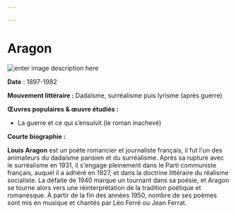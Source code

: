 ```yaml
---

---
```

# Aragon

![enter image description here](https://upload.wikimedia.org/wikipedia/commons/2/28/Portrait_Aragon.jpg)

**Date** : 1897-1982

**Mouvement littéraire :**  Dadaïsme, surréalisme puis lyrisme (après guerre)

**Œuvres populaires & œuvre étudiés :**  

* La guerre et ce qui s’ensuivit (le roman inachevé)

**Courte biographie :**

**Louis Aragon** est un poète romancier et journaliste français, il fut l'un des animateurs du dadaïsme parisien et du surréalisme. Après sa rupture avec le surréalisme en 1931, il s'engage pleinement dans le Parti communiste français, auquel il a adhéré en 1927, et dans la doctrine littéraire du réalisme socialiste. La défaite de 1940 marque un tournant dans sa poésie, et Aragon se tourne alors vers une réinterprétation de la tradition poétique et romanesque.
À partir de la fin des années 1950, nombre de ses poèmes sont mis en musique et chantés par Léo Ferré ou Jean Ferrat.